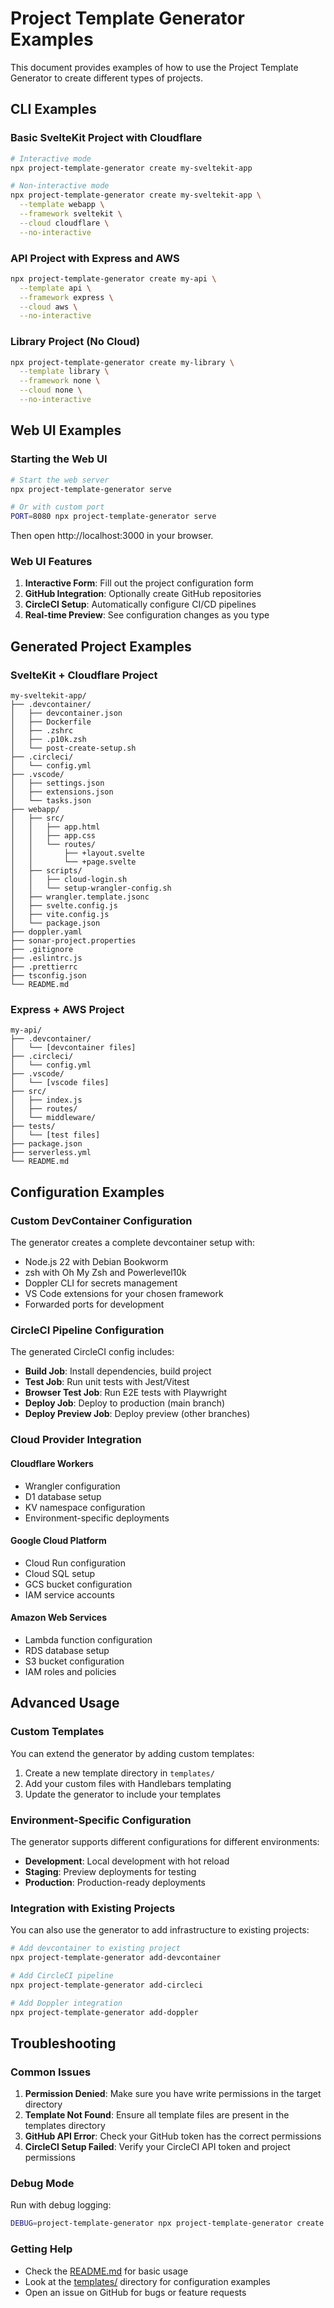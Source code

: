 # Project Template Generator Examples

This document provides examples of how to use the Project Template Generator to create different types of projects.

## CLI Examples

### Basic SvelteKit Project with Cloudflare

```bash
# Interactive mode
npx project-template-generator create my-sveltekit-app

# Non-interactive mode
npx project-template-generator create my-sveltekit-app \
  --template webapp \
  --framework sveltekit \
  --cloud cloudflare \
  --no-interactive
```

### API Project with Express and AWS

```bash
npx project-template-generator create my-api \
  --template api \
  --framework express \
  --cloud aws \
  --no-interactive
```

### Library Project (No Cloud)

```bash
npx project-template-generator create my-library \
  --template library \
  --framework none \
  --cloud none \
  --no-interactive
```

## Web UI Examples

### Starting the Web UI

```bash
# Start the web server
npx project-template-generator serve

# Or with custom port
PORT=8080 npx project-template-generator serve
```

Then open http://localhost:3000 in your browser.

### Web UI Features

1. **Interactive Form**: Fill out the project configuration form
2. **GitHub Integration**: Optionally create GitHub repositories
3. **CircleCI Setup**: Automatically configure CI/CD pipelines
4. **Real-time Preview**: See configuration changes as you type

## Generated Project Examples

### SvelteKit + Cloudflare Project

```
my-sveltekit-app/
├── .devcontainer/
│   ├── devcontainer.json
│   ├── Dockerfile
│   ├── .zshrc
│   ├── .p10k.zsh
│   └── post-create-setup.sh
├── .circleci/
│   └── config.yml
├── .vscode/
│   ├── settings.json
│   ├── extensions.json
│   └── tasks.json
├── webapp/
│   ├── src/
│   │   ├── app.html
│   │   ├── app.css
│   │   └── routes/
│   │       ├── +layout.svelte
│   │       └── +page.svelte
│   ├── scripts/
│   │   ├── cloud-login.sh
│   │   └── setup-wrangler-config.sh
│   ├── wrangler.template.jsonc
│   ├── svelte.config.js
│   ├── vite.config.js
│   └── package.json
├── doppler.yaml
├── sonar-project.properties
├── .gitignore
├── .eslintrc.js
├── .prettierrc
├── tsconfig.json
└── README.md
```

### Express + AWS Project

```
my-api/
├── .devcontainer/
│   └── [devcontainer files]
├── .circleci/
│   └── config.yml
├── .vscode/
│   └── [vscode files]
├── src/
│   ├── index.js
│   ├── routes/
│   └── middleware/
├── tests/
│   └── [test files]
├── package.json
├── serverless.yml
└── README.md
```

## Configuration Examples

### Custom DevContainer Configuration

The generator creates a complete devcontainer setup with:

- Node.js 22 with Debian Bookworm
- zsh with Oh My Zsh and Powerlevel10k
- Doppler CLI for secrets management
- VS Code extensions for your chosen framework
- Forwarded ports for development

### CircleCI Pipeline Configuration

The generated CircleCI config includes:

- **Build Job**: Install dependencies, build project
- **Test Job**: Run unit tests with Jest/Vitest
- **Browser Test Job**: Run E2E tests with Playwright
- **Deploy Job**: Deploy to production (main branch)
- **Deploy Preview Job**: Deploy preview (other branches)

### Cloud Provider Integration

#### Cloudflare Workers
- Wrangler configuration
- D1 database setup
- KV namespace configuration
- Environment-specific deployments

#### Google Cloud Platform
- Cloud Run configuration
- Cloud SQL setup
- GCS bucket configuration
- IAM service accounts

#### Amazon Web Services
- Lambda function configuration
- RDS database setup
- S3 bucket configuration
- IAM roles and policies

## Advanced Usage

### Custom Templates

You can extend the generator by adding custom templates:

1. Create a new template directory in `templates/`
2. Add your custom files with Handlebars templating
3. Update the generator to include your templates

### Environment-Specific Configuration

The generator supports different configurations for different environments:

- **Development**: Local development with hot reload
- **Staging**: Preview deployments for testing
- **Production**: Production-ready deployments

### Integration with Existing Projects

You can also use the generator to add infrastructure to existing projects:

```bash
# Add devcontainer to existing project
npx project-template-generator add-devcontainer

# Add CircleCI pipeline
npx project-template-generator add-circleci

# Add Doppler integration
npx project-template-generator add-doppler
```

## Troubleshooting

### Common Issues

1. **Permission Denied**: Make sure you have write permissions in the target directory
2. **Template Not Found**: Ensure all template files are present in the templates directory
3. **GitHub API Error**: Check your GitHub token has the correct permissions
4. **CircleCI Setup Failed**: Verify your CircleCI API token and project permissions

### Debug Mode

Run with debug logging:

```bash
DEBUG=project-template-generator npx project-template-generator create my-project
```

### Getting Help

- Check the [README.md](README.md) for basic usage
- Look at the [templates/](templates/) directory for configuration examples
- Open an issue on GitHub for bugs or feature requests